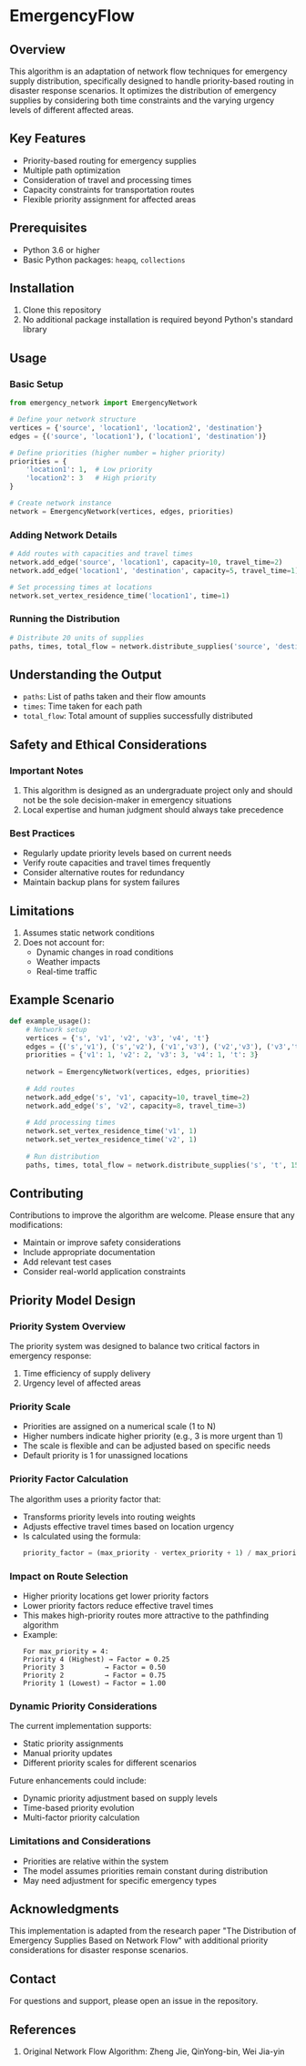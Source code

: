 # EmergencyFlow

## Overview
This algorithm is an adaptation of network flow techniques for emergency supply distribution, specifically designed to handle priority-based routing in disaster response scenarios. It optimizes the distribution of emergency supplies by considering both time constraints and the varying urgency levels of different affected areas.

## Key Features
- Priority-based routing for emergency supplies
- Multiple path optimization
- Consideration of travel and processing times
- Capacity constraints for transportation routes
- Flexible priority assignment for affected areas

## Prerequisites
- Python 3.6 or higher
- Basic Python packages: `heapq`, `collections`

## Installation
1. Clone this repository
2. No additional package installation is required beyond Python's standard library

## Usage

### Basic Setup
```python
from emergency_network import EmergencyNetwork

# Define your network structure
vertices = {'source', 'location1', 'location2', 'destination'}
edges = {('source', 'location1'), ('location1', 'destination')}

# Define priorities (higher number = higher priority)
priorities = {
    'location1': 1,  # Low priority
    'location2': 3   # High priority
}

# Create network instance
network = EmergencyNetwork(vertices, edges, priorities)
```

### Adding Network Details
```python
# Add routes with capacities and travel times
network.add_edge('source', 'location1', capacity=10, travel_time=2)
network.add_edge('location1', 'destination', capacity=5, travel_time=1)

# Set processing times at locations
network.set_vertex_residence_time('location1', time=1)
```

### Running the Distribution
```python
# Distribute 20 units of supplies
paths, times, total_flow = network.distribute_supplies('source', 'destination', 20)
```

## Understanding the Output
- `paths`: List of paths taken and their flow amounts
- `times`: Time taken for each path
- `total_flow`: Total amount of supplies successfully distributed

## Safety and Ethical Considerations

### Important Notes
1. This algorithm is designed as an undergraduate project only and should not be the sole decision-maker in emergency situations
2. Local expertise and human judgment should always take precedence

### Best Practices
- Regularly update priority levels based on current needs
- Verify route capacities and travel times frequently
- Consider alternative routes for redundancy
- Maintain backup plans for system failures

## Limitations
1. Assumes static network conditions
2. Does not account for:
   - Dynamic changes in road conditions
   - Weather impacts
   - Real-time traffic

## Example Scenario
```python
def example_usage():
    # Network setup
    vertices = {'s', 'v1', 'v2', 'v3', 'v4', 't'}
    edges = {('s','v1'), ('s','v2'), ('v1','v3'), ('v2','v3'), ('v3','t')}
    priorities = {'v1': 1, 'v2': 2, 'v3': 3, 'v4': 1, 't': 3}
    
    network = EmergencyNetwork(vertices, edges, priorities)
    
    # Add routes
    network.add_edge('s', 'v1', capacity=10, travel_time=2)
    network.add_edge('s', 'v2', capacity=8, travel_time=3)
    
    # Add processing times
    network.set_vertex_residence_time('v1', 1)
    network.set_vertex_residence_time('v2', 1)
    
    # Run distribution
    paths, times, total_flow = network.distribute_supplies('s', 't', 15)
```

## Contributing
Contributions to improve the algorithm are welcome. Please ensure that any modifications:
- Maintain or improve safety considerations
- Include appropriate documentation
- Add relevant test cases
- Consider real-world application constraints

## Priority Model Design

### Priority System Overview
The priority system was designed to balance two critical factors in emergency response:
1. Time efficiency of supply delivery
2. Urgency level of affected areas

### Priority Scale
- Priorities are assigned on a numerical scale (1 to N)
- Higher numbers indicate higher priority (e.g., 3 is more urgent than 1)
- The scale is flexible and can be adjusted based on specific needs
- Default priority is 1 for unassigned locations

### Priority Factor Calculation
The algorithm uses a priority factor that:
- Transforms priority levels into routing weights
- Adjusts effective travel times based on location urgency
- Is calculated using the formula: 
  ```python
  priority_factor = (max_priority - vertex_priority + 1) / max_priority
  ```

### Impact on Route Selection
- Higher priority locations get lower priority factors
- Lower priority factors reduce effective travel times
- This makes high-priority routes more attractive to the pathfinding algorithm
- Example:
  ```
  For max_priority = 4:
  Priority 4 (Highest) → Factor = 0.25
  Priority 3          → Factor = 0.50
  Priority 2          → Factor = 0.75
  Priority 1 (Lowest) → Factor = 1.00
  ```

### Dynamic Priority Considerations
The current implementation supports:
- Static priority assignments
- Manual priority updates
- Different priority scales for different scenarios

Future enhancements could include:
- Dynamic priority adjustment based on supply levels
- Time-based priority evolution
- Multi-factor priority calculation


### Limitations and Considerations
- Priorities are relative within the system
- The model assumes priorities remain constant during distribution
- May need adjustment for specific emergency types


## Acknowledgments
This implementation is adapted from the research paper "The Distribution of Emergency Supplies Based on Network Flow" with additional priority considerations for disaster response scenarios.

## Contact
For questions and support, please open an issue in the repository.

## References
1. Original Network Flow Algorithm: Zheng Jie, QinYong-bin, Wei Jia-yin
